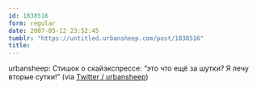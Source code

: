 ```yaml
---
id: 1838516
form: regular
date: 2007-05-12 23:52:45
tumblr: "https://untitled.urbansheep.com/post/1838516"
title:
---
```


<p>urbansheep: Стишок о скайэкспрессе: &ldquo;это что ещё за шутки? Я лечу вторые сутки!&rdquo; (via <a href="http://twitter.com/urbansheep/statuses/61757382">Twitter / urbansheep</a>)</p>

